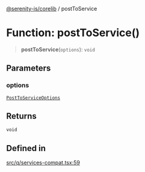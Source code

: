 [@serenity-is/corelib](../README.md) / postToService

# Function: postToService()

> **postToService**(`options`): `void`

## Parameters

### options

[`PostToServiceOptions`](../interfaces/PostToServiceOptions.md)

## Returns

`void`

## Defined in

[src/q/services-compat.tsx:59](https://github.com/serenity-is/serenity/blob/master/packages/corelib/src/q/services-compat.tsx#L59)
